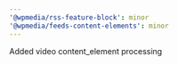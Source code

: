 ```yaml
---
'@wpmedia/rss-feature-block': minor
'@wpmedia/feeds-content-elements': minor
---
```


Added video content_element processing

